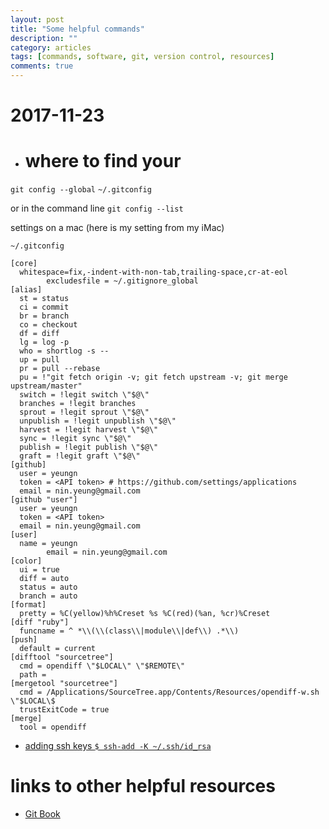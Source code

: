 ```yaml
---
layout: post
title: "Some helpful commands"
description: ""
category: articles
tags: [commands, software, git, version control, resources]
comments: true
---
```


# 2017-11-23

* # where to find your 

`git config --global` `~/.gitconfig` 

or in the command line `git config --list` 

settings on a mac (here is my setting from my iMac) 

```
~/.gitconfig

[core]
  whitespace=fix,-indent-with-non-tab,trailing-space,cr-at-eol
        excludesfile = ~/.gitignore_global
[alias]
  st = status
  ci = commit
  br = branch
  co = checkout
  df = diff
  lg = log -p
  who = shortlog -s --
  up = pull
  pr = pull --rebase
  pu = !"git fetch origin -v; git fetch upstream -v; git merge upstream/master"
  switch = !legit switch \"$@\"
  branches = !legit branches
  sprout = !legit sprout \"$@\"
  unpublish = !legit unpublish \"$@\"
  harvest = !legit harvest \"$@\"
  sync = !legit sync \"$@\"
  publish = !legit publish \"$@\"
  graft = !legit graft \"$@\"
[github]
  user = yeungn
  token = <API token> # https://github.com/settings/applications
  email = nin.yeung@gmail.com
[github "user"]
  user = yeungn
  token = <API token>
  email = nin.yeung@gmail.com
[user]
  name = yeungn
        email = nin.yeung@gmail.com
[color]
  ui = true
  diff = auto
  status = auto
  branch = auto
[format]
  pretty = %C(yellow)%h%Creset %s %C(red)(%an, %cr)%Creset
[diff "ruby"]
  funcname = ^ *\\(\\(class\\|module\\|def\\) .*\\)
[push]
  default = current
[difftool "sourcetree"]
  cmd = opendiff \"$LOCAL\" \"$REMOTE\"
  path =
[mergetool "sourcetree"]
  cmd = /Applications/SourceTree.app/Contents/Resources/opendiff-w.sh \"$LOCAL\$
  trustExitCode = true
[merge]
  tool = opendiff

```

* [adding ssh keys `$ ssh-add -K ~/.ssh/id_rsa`](https://help.github.com/articles/generating-a-new-ssh-key-and-adding-it-to-the-ssh-agent/#adding-your-ssh-key-to-the-ssh-agent)

# links to other helpful resources
* [Git Book](https://git-scm.com/book/en/v2/Git-Basics-Git-Aliases)



